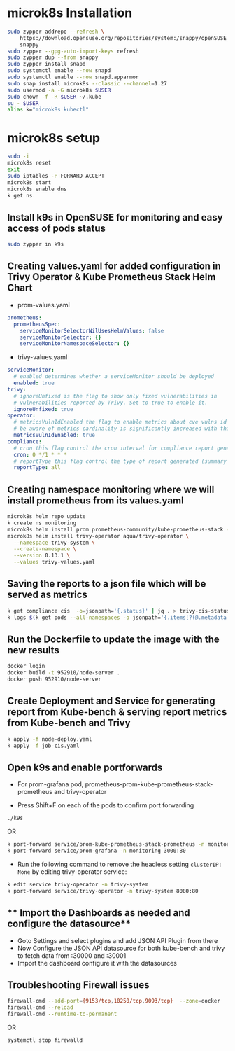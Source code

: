 # **microk8s Installation**

```sh
sudo zypper addrepo --refresh \
    https://download.opensuse.org/repositories/system:/snappy/openSUSE_Tumbleweed \
    snappy
sudo zypper --gpg-auto-import-keys refresh
sudo zypper dup --from snappy
sudo zypper install snapd
sudo systemctl enable --now snapd
sudo systemctl enable --now snapd.apparmor
sudo snap install microk8s --classic --channel=1.27
sudo usermod -a -G microk8s $USER
sudo chown -f -R $USER ~/.kube
su - $USER
alias k="microk8s kubectl"
```

# **microk8s setup**

```sh
sudo -i
microk8s reset
exit
sudo iptables -P FORWARD ACCEPT
microk8s start
microk8s enable dns
k get ns
```

## **Install k9s in OpenSUSE for monitoring and easy access of pods status**

```sh
sudo zypper in k9s
```

## **Creating values.yaml for added configuration in Trivy Operator & Kube Prometheus Stack Helm Chart**

- prom-values.yaml

```yaml
prometheus:
  prometheusSpec:
    serviceMonitorSelectorNilUsesHelmValues: false
    serviceMonitorSelector: {}
    serviceMonitorNamespaceSelector: {}
```

- trivy-values.yaml

```yaml
serviceMonitor:
  # enabled determines whether a serviceMonitor should be deployed
  enabled: true
trivy:
  # ignoreUnfixed is the flag to show only fixed vulnerabilities in
  # vulnerabilities reported by Trivy. Set to true to enable it.
  ignoreUnfixed: true
operator:
  # metricsVulnIdEnabled the flag to enable metrics about cve vulns id
  # be aware of metrics cardinality is significantly increased with this feature enabled.
  metricsVulnIdEnabled: true
compliance:
  # cron this flag control the cron interval for compliance report generation
  cron: 0 */1 * * *
  # reportType this flag control the type of report generated (summary or all)
  reportType: all
```

## **Creating namespace monitoring where we will install prometheus from its values.yaml**

```sh
microk8s helm repo update
k create ns monitoring
microk8s helm install prom prometheus-community/kube-prometheus-stack -n monitoring --values prom-values.yaml
microk8s helm install trivy-operator aqua/trivy-operator \
  --namespace trivy-system \
  --create-namespace \
  --version 0.13.1 \
  --values trivy-values.yaml
```

## **Saving the reports to a json file which will be served as metrics**

```sh
k get compliance cis  -o=jsonpath='{.status}' | jq . > trivy-cis-status.json
k logs $(k get pods --all-namespaces -o jsonpath='{.items[?(@.metadata.labels.app=="kube-bench")].metadata.name}') | jq . > kube-bench.json
```

## **Run the Dockerfile to update the image with the new results**

```sh
docker login
docker build -t 952910/node-server .
docker push 952910/node-server
```

## **Create Deployment and Service for generating report from Kube-bench & serving report metrics from Kube-bench and Trivy**

```sh
k apply -f node-deploy.yaml
k apply -f job-cis.yaml
```

## **Open k9s and enable portforwards**

- For prom-grafana pod, prometheus-prom-kube-prometheus-stack-prometheus and trivy-operator

- Press Shift+F on each of the pods to confirm port forwarding

```sh
./k9s
```

OR

```sh
k port-forward service/prom-kube-prometheus-stack-prometheus -n monitoring 9090:9090
k port-forward service/prom-grafana -n monitoring 3000:80
```

- Run the following command to remove the headless setting `clusterIP: None` by editing trivy-operator service:

```sh
k edit service trivy-operator -n trivy-system
k port-forward service/trivy-operator -n trivy-system 8080:80
```

## ** Import the Dashboards as needed and configure the datasource**

- Goto Settings and select plugins and add JSON API Plugin from there
- Now Configure the JSON API datasource for both kube-bench and trivy to fetch data from <node ip>:30000 and <node ip>:30001
- Import the dashboard configure it with the datasources

## **Troubleshooting Firewall issues**

```sh
firewall-cmd --add-port={9153/tcp,10250/tcp,9093/tcp}  --zone=docker
firewall-cmd --reload
firewall-cmd --runtime-to-permanent
```

OR

```sh
systemctl stop firewalld
```
